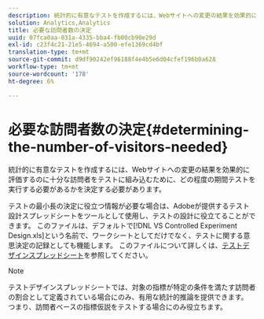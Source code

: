 ```yaml
---
description: 統計的に有意なテストを作成するには、Webサイトへの変更の結果を効果的に評価するのに十分な訪問者をテストに組み込むために、どの程度の期間テストを実行する必要があるかを決定する必要があります。
solution: Analytics,Analytics
title: 必要な訪問者数の決定
uuid: 07fca0aa-031a-4335-bba4-fb00cb90e29d
exl-id: c23f4c21-21e5-4694-a500-efe1369cd4bf
translation-type: tm+mt
source-git-commit: d9df90242ef96188f4e4b5e6d04cfef196b0a628
workflow-type: tm+mt
source-wordcount: '178'
ht-degree: 6%

---
```


# 必要な訪問者数の決定{#determining-the-number-of-visitors-needed}

統計的に有意なテストを作成するには、Webサイトへの変更の結果を効果的に評価するのに十分な訪問者をテストに組み込むために、どの程度の期間テストを実行する必要があるかを決定する必要があります。

テストの最小長の決定に役立つ情報が必要な場合は、Adobeが提供するテスト設計スプレッドシートをツールとして使用し、テストの設計に役立てることができます。 このファイルは、デフォルトで[!DNL VS Controlled Experiment Design.xls]という名前で、ワークシートとしてだけでなく、テストに関する意思決定の記録としても機能します。 このファイルについて詳しくは、[テストデザインスプレッドシート](../../../home/c-undst-ctrld-exp/t-exp-dsn-spst.md#task-d7f674980fe9415d80371d6020bcf164)を参照してください。

>[!NOTE]
>
>テストデザインスプレッドシートでは、対象の指標が特定の条件を満たす訪問者の割合として定義されている場合にのみ、有用な統計的推論を提供できます。 つまり、訪問者ベースの指標仮説をテストする場合にのみ役立ちます。
